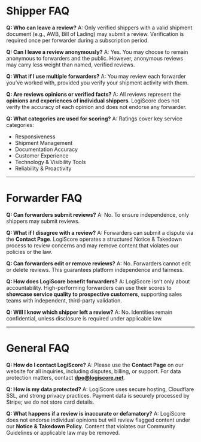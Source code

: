 # Shipper FAQ

**Q: Who can leave a review?**
A: Only verified shippers with a valid shipment document (e.g., AWB, Bill of Lading) may submit a review. Verification is required once per forwarder during a subscription period.

**Q: Can I leave a review anonymously?**
A: Yes. You may choose to remain anonymous to forwarders and the public. However, anonymous reviews may carry less weight than named, verified reviews.

**Q: What if I use multiple forwarders?**
A: You may review each forwarder you’ve worked with, provided you verify your shipment activity with them.

**Q: Are reviews opinions or verified facts?**
A: All reviews represent the **opinions and experiences of individual shippers**. LogiScore does not verify the accuracy of each opinion and does not endorse any forwarder.

**Q: What categories are used for scoring?**
A: Ratings cover key service categories:

* Responsiveness
* Shipment Management
* Documentation Accuracy
* Customer Experience
* Technology & Visibility Tools
* Reliability & Proactivity

---

# Forwarder FAQ

**Q: Can forwarders submit reviews?**
A: No. To ensure independence, only shippers may submit reviews.

**Q: What if I disagree with a review?**
A: Forwarders can submit a dispute via the **Contact Page**. LogiScore operates a structured Notice & Takedown process to review concerns and may remove content that violates our policies or the law.

**Q: Can forwarders edit or remove reviews?**
A: No. Forwarders cannot edit or delete reviews. This guarantees platform independence and fairness.

**Q: How does LogiScore benefit forwarders?**
A: LogiScore isn’t only about accountability. High-performing forwarders can use their scores to **showcase service quality to prospective customers**, supporting sales teams with independent, third-party validation.

**Q: Will I know which shipper left a review?**
A: No. Identities remain confidential, unless disclosure is required under applicable law.

---

# General FAQ

**Q: How do I contact LogiScore?**
A: Please use the **Contact Page** on our website for all inquiries, including disputes, billing, or support. For data protection matters, contact **[dpo@logiscore.net](mailto:dpo@logiscore.net)**.

**Q: How is my data protected?**
A: LogiScore uses secure hosting, Cloudflare SSL, and strong privacy practices. Payment data is securely processed by Stripe; we do not store card details.

**Q: What happens if a review is inaccurate or defamatory?**
A: LogiScore does not endorse individual opinions but will review flagged content under our **Notice & Takedown Policy**. Content that violates our Community Guidelines or applicable law may be removed.


